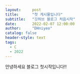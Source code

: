 ```yaml
---
layout:     post
title:      "첫 게시물입니다"
subtitle:   "깃허브 블로그 처음시작"
date:       2022-02-07 12:00:00
author:     "DHniyeo"
catalog: false
header-style: text
tags:
  - C
  - 2022
---
```


안녕하세요 블로그 첫시작입니다!!
